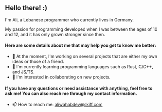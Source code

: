 ## Hello there! :)

I'm Ali, a Lebanese programmer who currently lives in Germany. 

My passion for programming developed when I was between the ages of 10 and 12, and it has only grown stronger since then.

#### Here are some details about me that may help you get to know me better:
- 🔭 At the moment, I'm working on several projects that are either my own ideas or those of a friend.
- 🌱 I'm currently learning programming languages such as Rust, C/C++, and JS/TS.
- 👯 I'm interested in collaborating on new projects.

#### If you have any questions or need assistance with anything, feel free to ask me! You can also reach me through my contact information.
- 📫 How to reach me: aliwahabdev@skiff.com
